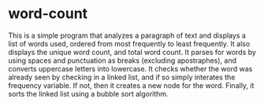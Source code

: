 # word-count
This is a simple program that analyzes a paragraph of text and displays a list of words used, ordered from most frequently to least frequently.  It also displays the unique word count, and total word count. It parses for words by using spaces and punctuation as breaks (excluding apostraphes),  and converts uppercase letters into lowercase. It checks whether the word was already seen by checking in a linked list, and if so simply interates the frequency variable.  If not, then it creates a new node for the word. Finally, it sorts the linked list using a bubble sort algorithm.
